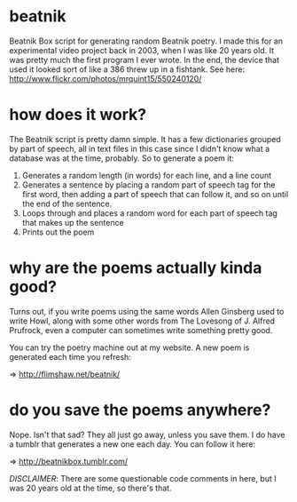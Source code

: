 beatnik
=======

Beatnik Box script for generating random Beatnik poetry.  I made this for an experimental video project back in 2003, when I was like 20 years old.  It was pretty much the first program I ever wrote.  In the end, the device that used it looked sort of like a 386 threw up in a fishtank.  See here: http://www.flickr.com/photos/mrquint15/550240120/

how does it work?
================

The Beatnik script is pretty damn simple.  It has a few dictionaries grouped by part of speech, all in text files in this case since I didn't know what a database was at the time, probably.  So to generate a poem it:

1.  Generates a random length (in words) for each line, and a line count
2.  Generates a sentence by placing a random part of speech tag for the first word, then adding a part of speech that can follow it, and so on until the end of the sentence.
3.  Loops through and places a random word for each part of speech tag that makes up the sentence
4.  Prints out the poem

why are the poems actually kinda good?
======================================

Turns out, if you write poems using the same words Allen Ginsberg used to write Howl, along with some other words from The Lovesong of J. Alfred Prufrock, even a computer can sometimes write something pretty good.

You can try the poetry machine out at my website.  A new poem is generated each time you refresh: 

=> http://flimshaw.net/beatnik/

do you save the poems anywhere?
===============================

Nope.  Isn't that sad?  They all just go away, unless you save them.  I do have a tumblr that generates a new one each day.  You can follow it here: 

=> http://beatnikbox.tumblr.com/

*DISCLAIMER*: 
There are some questionable code comments in here, but I was 20 years
old at the time, so there's that.